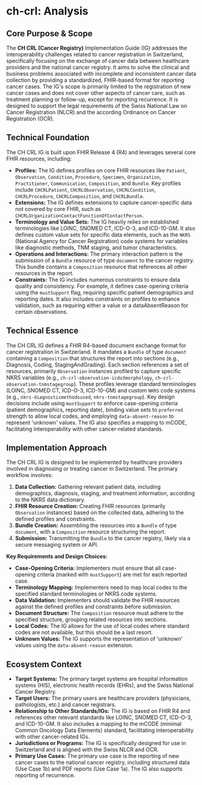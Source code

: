 # ch-crl: Analysis

## Core Purpose & Scope

The **CH CRL (Cancer Registry)** Implementation Guide (IG) addresses the interoperability challenges related to cancer registration in Switzerland, specifically focusing on the exchange of cancer data between healthcare providers and the national cancer registry. It aims to solve the clinical and business problems associated with incomplete and inconsistent cancer data collection by providing a standardized, FHIR-based format for reporting cancer cases. The IG's scope is primarily limited to the registration of new cancer cases and does not cover other aspects of cancer care, such as treatment planning or follow-up, except for reporting recurrence. It is designed to support the legal requirements of the Swiss National Law on Cancer Registration (NLCR) and the according Ordinance on Cancer Registration (OCR).

## Technical Foundation

The CH CRL IG is built upon FHIR Release 4 (R4) and leverages several core FHIR resources, including:

-   **Profiles:** The IG defines profiles on core FHIR resources like `Patient`, `Observation`, `Condition`, `Procedure`, `Specimen`, `Organization`, `Practitioner`, `Communication`, `Composition`, and `Bundle`. Key profiles include `CHCRLPatient`, `CHCRLObservation`, `CHCRLCondition`, `CHCRLProcedure`, `CHCRLComposition`, and `CHCRLBundle`.
-   **Extensions:** The IG defines extensions to capture cancer-specific data not covered by core FHIR, such as `CHCRLOrganizationContactFunctionOfContactPerson`.
-   **Terminology and Value Sets:** The IG heavily relies on established terminologies like LOINC, SNOMED CT, ICD-O-3, and ICD-10-GM. It also defines custom value sets for specific data elements, such as the `NKRS` (National Agency for Cancer Registration) code systems for variables like diagnostic methods, TNM staging, and tumor characteristics.
-   **Operations and Interactions:** The primary interaction pattern is the submission of a `Bundle` resource of type `document` to the cancer registry. This bundle contains a `Composition` resource that references all other resources in the report.
-   **Constraints:** The IG includes numerous constraints to ensure data quality and consistency. For example, it defines case-opening criteria using the `mustSupport` flag, requiring specific patient demographics and reporting dates. It also includes constraints on profiles to enhance validation, such as requiring either a value or a dataAbsentReason for certain observations.

## Technical Essence

The CH CRL IG defines a FHIR R4-based document exchange format for cancer registration in Switzerland. It mandates a `Bundle` of type `document` containing a `Composition` that structures the report into sections (e.g., Diagnosis, Coding, StagingAndGrading). Each section references a set of resources, primarily `Observation` instances profiled to capture specific NKRS variables (e.g., `ch-crl-observation-icdo3morphology`, `ch-crl-observation-tnmstagegroup`). These profiles leverage standard terminologies (LOINC, SNOMED CT, ICD-O-3, ICD-10-GM) and custom `NKRS` code systems (e.g., `nkrs-diagnosticmethodsused`, `nkrs-tnmstagegroup`). Key design decisions include using `mustSupport` to enforce case-opening criteria (patient demographics, reporting date), binding value sets to `preferred` strength to allow local codes, and employing `data-absent-reason` to represent 'unknown' values. The IG also specifies a mapping to mCODE, facilitating interoperability with other cancer-related standards.

## Implementation Approach

The CH CRL IG is designed to be implemented by healthcare providers involved in diagnosing or treating cancer in Switzerland. The primary workflow involves:

1.  **Data Collection:** Gathering relevant patient data, including demographics, diagnosis, staging, and treatment information, according to the NKRS data dictionary.
2.  **FHIR Resource Creation:** Creating FHIR resources (primarily `Observation` instances) based on the collected data, adhering to the defined profiles and constraints.
3.  **Bundle Creation:** Assembling the resources into a `Bundle` of type `document`, with a `Composition` resource structuring the report.
4.  **Submission:** Transmitting the `Bundle` to the cancer registry, likely via a secure messaging system or API.

**Key Requirements and Design Choices:**

-   **Case-Opening Criteria:** Implementers must ensure that all case-opening criteria (marked with `mustSupport`) are met for each reported case.
-   **Terminology Mapping:** Implementers need to map local codes to the specified standard terminologies or NKRS code systems.
-   **Data Validation:** Implementers should validate the FHIR resources against the defined profiles and constraints before submission.
-   **Document Structure:** The `Composition` resource must adhere to the specified structure, grouping related resources into sections.
-   **Local Codes:** The IG allows for the use of local codes where standard codes are not available, but this should be a last resort.
-   **Unknown Values:** The IG supports the representation of 'unknown' values using the `data-absent-reason` extension.

## Ecosystem Context

-   **Target Systems:** The primary target systems are hospital information systems (HIS), electronic health records (EHRs), and the Swiss National Cancer Registry.
-   **Target Users:** The primary users are healthcare providers (physicians, pathologists, etc.) and cancer registrars.
-   **Relationship to Other Standards/IGs:** The IG is based on FHIR R4 and references other relevant standards like LOINC, SNOMED CT, ICD-O-3, and ICD-10-GM. It also includes a mapping to the mCODE (minimal Common Oncology Data Elements) standard, facilitating interoperability with other cancer-related IGs.
-   **Jurisdictions or Programs:** The IG is specifically designed for use in Switzerland and is aligned with the Swiss NLCR and OCR.
-   **Primary Use Cases:** The primary use case is the reporting of new cancer cases to the national cancer registry, including structured data (Use Case 1b) and PDF reports (Use Case 1a). The IG also supports reporting of recurrence.
